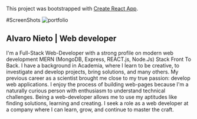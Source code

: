 This project was bootstrapped with [Create React App](https://github.com/facebook/create-react-app).

#ScreenShots
![portfolio](https://user-images.githubusercontent.com/60838509/109275308-7b8f8c80-7864-11eb-8b00-5d64d7400d32.PNG)

## Alvaro Nieto | Web developer
I'm a Full-Stack Web-Developer with a strong profile on modern web development MERN (MongoDB, Express, REACT.js, Node.Js) Stack Front To Back. I have a background in Academia, where I learn to be creative, to investigate and develop projects, bring solutions, and many others. My previous career as a scientist brought me close to my true passion: develop web applications. I enjoy the process of building web-pages because I'm a naturally curious person with enthusiasm to understand technical challenges. Being a web-developer allows me to use my aptitudes like finding solutions, learning and creating. I seek a role as a web developer at a company where I can learn, grow, and continue to master the craft.



